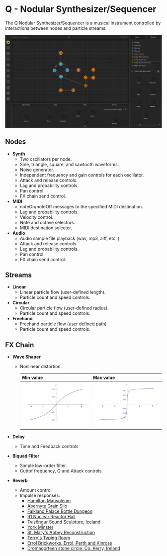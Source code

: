 # Q - Nodular Synthesizer/Sequencer

The Q Nodular Synthesizer/Sequencer is a musical instrument controlled by interactions between nodes and particle streams.

![Q](./resources/docs/ui.png)

## Nodes

- **Synth**
  - Two oscillators per node.
  - Sine, triangle, square, and sawtooth waveforms.
  - Noise generator.
  - Independent frequency and gain controls for each oscillator.
  - Attack and release controls.
  - Lag and probability controls.
  - Pan control.
  - FX chain send control.
- **MIDI**
  - noteOn/noteOff messages to the specified MIDI destination.
  - Lag and probability controls.
  - Velocity control.
  - Note and octave selectors.
  - MIDI destination selector.
- **Audio**
  - Audio sample file playback (wav, mp3, aiff, etc. )
  - Attack and release controls.
  - Lag and probability controls.
  - Pan control.
  - FX chain send control.

## Streams

- **Linear**
  - Linear particle flow (user-defined length).
  - Particle count and speed controls.
- **Circular**
  - Circular particle flow (user-defined radius).
  - Particle count and speed controls.
- **Freehand**
  - Freehand particle flow (user defined path).
  - Particle count and speed controls.

## FX Chain

- **Wave Shaper**

  - Nonlinear distortion.

    | Min value                                | Max value                                |
    | ---------------------------------------- | ---------------------------------------- |
    | <img src="./resources/docs/waveshaper-min.png" width="300px"/> | <img src="./resources/docs/waveshaper-max.png" width="300px"/> |

- **Delay**

  - Time and Feedback controls

- **Biquad Filter**

  - Simple low-order filter.
  - Cuttof frequency, Q and Attack controls.

- **Reverb**

  - Amount control
  - Impulse responses:
    - [Hamilton Mausoleum](http://www.openairlib.net/auralizationdb/content/hamilton-mausoleum)
    - [Abernyte Grain Silo](http://www.openairlib.net/auralizationdb/content/abernyte-grain-silo)
    - [Falkland Palace Bottle Dungeon](http://www.openairlib.net/auralizationdb/content/falkland-palace-bottle-dungeon)
    - [R1 Nuclear Reactor Hall](http://www.openairlib.net/auralizationdb/content/r1-nuclear-reactor-hall)
    - [Tvísöngur Sound Sculpture, Iceland](http://www.openairlib.net/auralizationdb/content/tv%C3%ADs%C3%B6ngur-sound-sculpture-iceland-model)
    - [York Minster](http://www.openairlib.net/auralizationdb/content/york-minster)
    - [St. Mary's Abbey Reconstruction](http://www.openairlib.net/auralizationdb/content/st-marys-abbey-reconstruction)
    - [Terry's Typing Room](http://www.openairlib.net/auralizationdb/content/terrys-typing-room)
    - [Errol Brickworks, Errol, Perth and Kinross](http://www.openairlib.net/auralizationdb/content/errol-brickworks-errol-perth-and-kinross)
    - [Dromagorteen stone circle, Co. Kerry, Ireland](http://www.openairlib.net/auralizationdb/content/dromagorteen-stone-circle-co-kerry-ireland)

  ​
